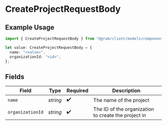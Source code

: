 # CreateProjectRequestBody

## Example Usage

```typescript
import { CreateProjectRequestBody } from "@gram/client/models/components";

let value: CreateProjectRequestBody = {
  name: "<value>",
  organizationId: "<id>",
};
```

## Fields

| Field                                               | Type                                                | Required                                            | Description                                         |
| --------------------------------------------------- | --------------------------------------------------- | --------------------------------------------------- | --------------------------------------------------- |
| `name`                                              | *string*                                            | :heavy_check_mark:                                  | The name of the project                             |
| `organizationId`                                    | *string*                                            | :heavy_check_mark:                                  | The ID of the organization to create the project in |